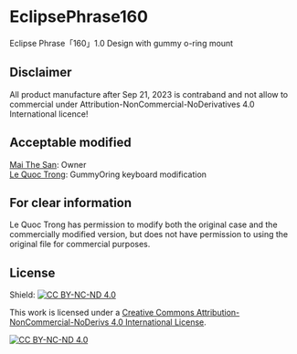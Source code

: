 # EclipsePhrase160
Eclipse Phrase「160」1.0 Design with gummy o-ring mount

## Disclaimer
All product manufacture after Sep 21, 2023 is contraband and not allow to commercial under Attribution-NonCommercial-NoDerivatives 4.0 International licence!

## Acceptable modified
[Mai The San](https://github.com/MaiTheSan): Owner <br />
[Le Quoc Trong](https://github.com/MysteryAssss): GummyOring keyboard modification

## For clear information
Le Quoc Trong has permission to modify both the original case and the commercially modified version, but does not have permission to using the original file for commercial purposes.

## License
Shield: [![CC BY-NC-ND 4.0][cc-by-nc-nd-shield]][cc-by-nc-nd]

This work is licensed under a
[Creative Commons Attribution-NonCommercial-NoDerivs 4.0 International License][cc-by-nc-nd].

[![CC BY-NC-ND 4.0][cc-by-nc-nd-image]][cc-by-nc-nd]

[cc-by-nc-nd]: http://creativecommons.org/licenses/by-nc-nd/4.0/
[cc-by-nc-nd-image]: https://licensebuttons.net/l/by-nc-nd/4.0/88x31.png
[cc-by-nc-nd-shield]: https://img.shields.io/badge/License-CC%20BY--NC--ND%204.0-lightgrey.svg
